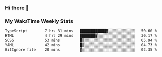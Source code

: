 ### Hi there 👋

<!--
**royschrauwen/royschrauwen** is a ✨ _special_ ✨ repository because its `README.md` (this file) appears on your GitHub profile.

Here are some ideas to get you started:

- 🔭 I’m currently working on ...
- 🌱 I’m currently learning ...
- 👯 I’m looking to collaborate on ...
- 🤔 I’m looking for help with ...
- 💬 Ask me about ...
- 📫 How to reach me: ...
- 😄 Pronouns: ...
- ⚡ Fun fact: ...
-->


### My WakaTime Weekly Stats
<!--START_SECTION:waka-->

```txt
TypeScript        7 hrs 31 mins   ████████████▓░░░░░░░░░░░░   50.60 %
HTML              4 hrs 29 mins   ███████▓░░░░░░░░░░░░░░░░░   30.17 %
SCSS              53 mins         █▒░░░░░░░░░░░░░░░░░░░░░░░   05.94 %
YAML              42 mins         █▒░░░░░░░░░░░░░░░░░░░░░░░   04.73 %
GitIgnore file    20 mins         ▓░░░░░░░░░░░░░░░░░░░░░░░░   02.35 %
```

<!--END_SECTION:waka-->
